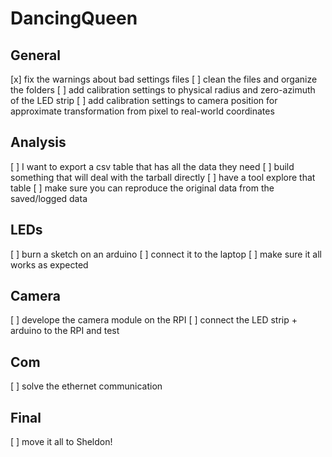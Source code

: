 # DancingQueen
## General
[x] fix the warnings about bad settings files
[ ] clean the files and organize the folders
[ ] add calibration settings to physical radius and zero-azimuth of the LED strip
[ ] add calibration settings to camera position for approximate transformation from pixel to real-world coordinates
## Analysis
[ ] I want to export a csv table that has all the data they need
[ ] build something that will deal with the tarball directly
[ ] have a tool explore that table
[ ] make sure you can reproduce the original data from the saved/logged data
## LEDs
[ ] burn a sketch on an arduino
[ ] connect it to the laptop
[ ] make sure it all works as expected
## Camera
[ ] develope the camera module on the RPI
[ ] connect the LED strip + arduino to the RPI and test
## Com
[ ] solve the ethernet communication
## Final
[ ] move it all to Sheldon!
